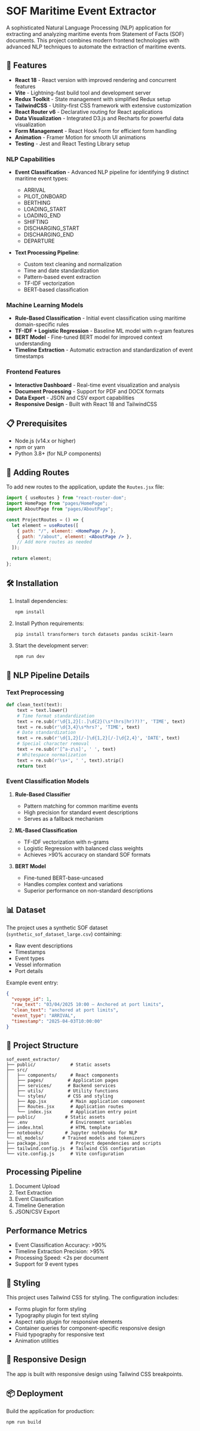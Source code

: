 # SOF Maritime Event Extractor

A sophisticated Natural Language Processing (NLP) application for extracting and analyzing maritime events from Statement of Facts (SOF) documents. This project combines modern frontend technologies with advanced NLP techniques to automate the extraction of maritime events.

## 🚀 Features

- **React 18** - React version with improved rendering and concurrent features
- **Vite** - Lightning-fast build tool and development server
- **Redux Toolkit** - State management with simplified Redux setup
- **TailwindCSS** - Utility-first CSS framework with extensive customization
- **React Router v6** - Declarative routing for React applications
- **Data Visualization** - Integrated D3.js and Recharts for powerful data visualization
- **Form Management** - React Hook Form for efficient form handling
- **Animation** - Framer Motion for smooth UI animations
- **Testing** - Jest and React Testing Library setup


### NLP Capabilities
- **Event Classification** - Advanced NLP pipeline for identifying 9 distinct maritime event types:
  - ARRIVAL
  - PILOT_ONBOARD
  - BERTHING
  - LOADING_START
  - LOADING_END
  - SHIFTING
  - DISCHARGING_START
  - DISCHARGING_END
  - DEPARTURE

- **Text Processing Pipeline**:
  - Custom text cleaning and normalization
  - Time and date standardization
  - Pattern-based event extraction
  - TF-IDF vectorization
  - BERT-based classification

### Machine Learning Models
- **Rule-Based Classification** - Initial event classification using maritime domain-specific rules
- **TF-IDF + Logistic Regression** - Baseline ML model with n-gram features
- **BERT Model** - Fine-tuned BERT model for improved context understanding
- **Timeline Extraction** - Automatic extraction and standardization of event timestamps

### Frontend Features
- **Interactive Dashboard** - Real-time event visualization and analysis
- **Document Processing** - Support for PDF and DOCX formats
- **Data Export** - JSON and CSV export capabilities
- **Responsive Design** - Built with React 18 and TailwindCSS

## 📋 Prerequisites

- Node.js (v14.x or higher)
- npm or yarn
- Python 3.8+ (for NLP components)

## 🧩 Adding Routes

To add new routes to the application, update the `Routes.jsx` file:

```jsx
import { useRoutes } from "react-router-dom";
import HomePage from "pages/HomePage";
import AboutPage from "pages/AboutPage";

const ProjectRoutes = () => {
  let element = useRoutes([
    { path: "/", element: <HomePage /> },
    { path: "/about", element: <AboutPage /> },
    // Add more routes as needed
  ]);

  return element;
};
```

## 🛠️ Installation

1. Install dependencies:
   ```bash
   npm install
   ```

2. Install Python requirements:
   ```bash
   pip install transformers torch datasets pandas scikit-learn
   ```

3. Start the development server:
   ```bash
   npm run dev
   ```

## 🧠 NLP Pipeline Details

### Text Preprocessing
```python
def clean_text(text):
    text = text.lower()
    # Time format standardization
    text = re.sub(r'\d{1,2}[:.]\d{2}(\s*(hrs|hr)?)?', 'TIME', text)
    text = re.sub(r'\d{3,4}\s*hrs?', 'TIME', text)
    # Date standardization
    text = re.sub(r'\d{1,2}[/-]\d{1,2}[/-]\d{2,4}', 'DATE', text)
    # Special character removal
    text = re.sub(r'[^a-z\s]', ' ', text)
    # Whitespace normalization
    text = re.sub(r'\s+', ' ', text).strip()
    return text
```

### Event Classification Models

1. **Rule-Based Classifier**
   - Pattern matching for common maritime events
   - High precision for standard event descriptions
   - Serves as a fallback mechanism

2. **ML-Based Classification**
   - TF-IDF vectorization with n-grams
   - Logistic Regression with balanced class weights
   - Achieves >90% accuracy on standard SOF formats

3. **BERT Model**
   - Fine-tuned BERT-base-uncased
   - Handles complex context and variations
   - Superior performance on non-standard descriptions

## 📊 Dataset

The project uses a synthetic SOF dataset (`synthetic_sof_dataset_large.csv`) containing:
- Raw event descriptions
- Timestamps
- Event types
- Vessel information
- Port details

Example event entry:
```json
{
  "voyage_id": 1,
  "raw_text": "03/04/2025 10:00 – Anchored at port limits",
  "clean_text": "anchored at port limits",
  "event_type": "ARRIVAL",
  "timestamp": "2025-04-03T10:00:00"
}
```

## 📁 Project Structure

```
sof_event_extractor/
├── public/             # Static assets
├── src/
│   ├── components/     # React components
│   ├── pages/         # Application pages
│   ├── services/      # Backend services
│   ├── utils/         # Utility functions
│   └── styles/        # CSS and styling
│   ├── App.jsx         # Main application component
│   ├── Routes.jsx      # Application routes
│   └── index.jsx       # Application entry point
├── public/           # Static assets
├── .env                # Environment variables
├── index.html          # HTML template
├── notebooks/        # Jupyter notebooks for NLP
└── ml_models/       # Trained models and tokenizers
├── package.json        # Project dependencies and scripts
├── tailwind.config.js  # Tailwind CSS configuration
└── vite.config.js      # Vite configuration
```

##   Processing Pipeline

1. Document Upload
2. Text Extraction
3. Event Classification
4. Timeline Generation
5. JSON/CSV Export

##   Performance Metrics

- Event Classification Accuracy: >90%
- Timeline Extraction Precision: >95%
- Processing Speed: <2s per document
- Support for 9 event types


## 🎨 Styling

This project uses Tailwind CSS for styling. The configuration includes:

- Forms plugin for form styling
- Typography plugin for text styling
- Aspect ratio plugin for responsive elements
- Container queries for component-specific responsive design
- Fluid typography for responsive text
- Animation utilities

## 📱 Responsive Design

The app is built with responsive design using Tailwind CSS breakpoints.


## 📦 Deployment

Build the application for production:

```bash
npm run build